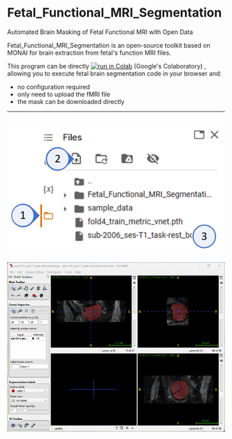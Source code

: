 # Fetal_Functional_MRI_Segmentation
Automated Brain Masking of Fetal Functional MRI with Open Data

Fetal_Functional_MRI_Segmentation is an open-source toolkit based on MONAI for brain extraction from fetal's function MRI files.

This program can be directly 
[![run in Colab](https://colab.research.google.com/assets/colab-badge.svg)](https://colab.research.google.com/github/Achillesy/Fetal_Functional_MRI_Segmentation/blob/master/fmri_vnet_interface.ipynb)
(Google's Colaboratory)
, allowing you to execute fetal brain segmentation code in your browser and:

  - no configuration required
  - only need to upload the fMRI file
  - the mask can be downloaded directly

----
![upload_guide](figures/upload_guide.png)
----
![maks_result](figures/2013_ses_T1.gif)
